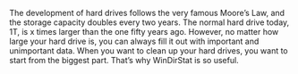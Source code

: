 The development of hard drives follows the very famous Moore’s Law, and the storage capacity doubles every two years. The normal hard drive today, 1T, is x times larger than the one fifty years ago. However, no matter how large your hard drive is, you can always fill it out with important and unimportant data. When you want to clean up your hard drives, you want to start from the biggest part. That’s why WinDirStat is so useful.


